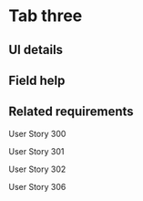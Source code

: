 # Tab three

## UI details

## Field help

## Related requirements

User Story 300

User Story 301

User Story 302

User Story 306
